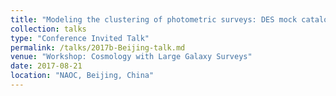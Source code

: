 ```yaml
---
title: "Modeling the clustering of photometric surveys: DES mock catalogues"
collection: talks
type: "Conference Invited Talk"
permalink: /talks/2017b-Beijing-talk.md
venue: "Workshop: Cosmology with Large Galaxy Surveys"
date: 2017-08-21
location: "NAOC, Beijing, China"
---
```

